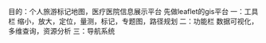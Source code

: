 目的：个人旅游标记地图，医疗医院信息展示平台
先做leaflet的gis平台
  一：工具栏
      缩小，放大，定位，量测，标记，专题图，路径规划
  二：功能栏
      数据可视化，多维查询，资源分析
  三：导航系统
  
